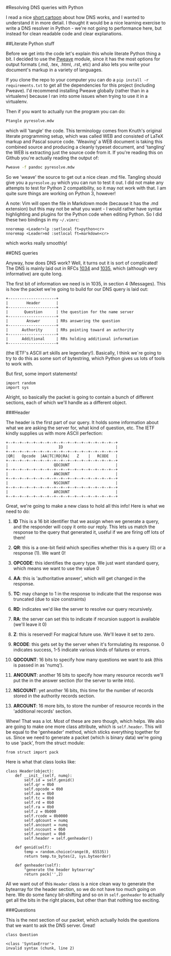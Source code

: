 #Resolving DNS queries with Python

I read a nice [short cartoon](https://howdns.works/) about how DNS works,
and I wanted to understand it in more detail. I thought it would be a nice
learning exercise to write a DNS resolver in Python - we're not going to
performance here, but instead for clean readable code and clear
explanations.

##Literate Python stuff

Before we get into the code let's explain this whole literate Python thing
a bit. I decided to use the [Pweave](https://github.com/mpastell/Pweave)
module, since it has the most options for output formats (.md, .tex,
.html, .rst, etc) and also lets you write your document's markup in
a variety of languages.

If you clone the repo to your computer you can do a `pip install -r
requirements.txt` to get all the dependencies for this project (including
Pweave). I'd recommend installing Pweave globally (rather than in
a virtualenv) because I ran into some issues when trying to use it in
a virtualenv.

Then if you want to actually run the program you can do:

```bash
Ptangle pyresolve.mdw
```

which will 'tangle' the code. This terminology comes from Knuth's original
literate programming setup, which was called WEB and consisted of LaTeX
markup and Pascal source code. 'Weaving' a WEB document is taking this
combined source and producing a cleanly typeset document, and 'tangling'
the WEB is extracting just the source code from it. If you're reading this
on Github you're actually reading the output of:

```bash
Pweave -f pandoc pyresolve.mdw
```

So we 'weave' the source to get out a nice clean .md file. Tangling should
give you a `pyresolve.py` which you can run to test it out. I did not make
any attempts to test for Python 2 compatibility, so it may not work with
that. I am quite sure things are working on Python 3, however! 

A note: Vim will open the file in Markdown mode (because it has the .md
extension) but this may not be what you want - I would rather have syntax
highlighting and plugins for the Python code when editing Python. So I did
these two bindings in my `~/.vimrc`:

```
nnoremap <Leader>lp :setlocal ft=python<cr>
nnoremap <Leader>md :setlocal ft=markdown<cr>
```

which works really smoothly!

##DNS queries

Anyway, how does DNS work? Well, it turns out it is sort of complicated!
The DNS is mainly laid out in RFCs
[1034](https://www.ietf.org/rfc/rfc1034.txt) and
[1035](https://www.ietf.org/rfc/rfc1035.txt), which (although very
informative) are quite long. 

The first bit of information we need is in 1035, in section 4 (Messages).
This is how the packet we're going to build for our DNS query is laid out:

```
+---------------------+
|        Header       |
+---------------------+
|       Question      | the question for the name server
+---------------------+
|        Answer       | RRs answering the question
+---------------------+
|      Authority      | RRs pointing toward an authority
+---------------------+
|      Additional     | RRs holding additional information
+---------------------+
```

(the IETF's ASCII art skills are legendary!). Basically, I think we`re
going to try to do this as some sort of bytestring, which Python gives us
lots of tools to work with.

But first, some import statements!


~~~~{.python}
import random
import sys
~~~~~~~~~~~~~



Alright, so basically the packet is going to contain a bunch of different
sections, each of which we'll handle as a different object.

###Header

The header is the first part of our query. It holds some information about
what we are asking the server for, what kind of question, etc. The IETF
kindly supplies us with more ASCII perfection:

```
+--+--+--+--+--+--+--+--+--+--+--+--+--+--+--+--+
|                      ID                       |
+--+--+--+--+--+--+--+--+--+--+--+--+--+--+--+--+
|QR|   Opcode  |AA|TC|RD|RA|   Z    |   RCODE   |
+--+--+--+--+--+--+--+--+--+--+--+--+--+--+--+--+
|                    QDCOUNT                    |
+--+--+--+--+--+--+--+--+--+--+--+--+--+--+--+--+
|                    ANCOUNT                    |
+--+--+--+--+--+--+--+--+--+--+--+--+--+--+--+--+
|                    NSCOUNT                    |
+--+--+--+--+--+--+--+--+--+--+--+--+--+--+--+--+
|                    ARCOUNT                    |
+--+--+--+--+--+--+--+--+--+--+--+--+--+--+--+--+
```

Great, we're going to make a new class to hold all this info! Here is what
we need to do:

1. **ID** This is a 16 bit identifier that we assign when we generate
  a query, and the responder will copy it onto our reply. This lets us
  match the response to the query that generated it, useful if we are
  firing off lots of them!

2. **QR**: this is a one-bit field which specifies whether this is a query
   (0) or a response (1). We want 0!

3. **OPCODE**: this identifies the query type. We just want standard query,
   which means we want to use the value 0

4. **AA**: this is 'authoritative answer', which will get changed in the
   response.

5. **TC**: may change to 1 in the response to indicate that the response
   was truncated (due to size constraints)

6. **RD**: indicates we'd like the server to resolve our query
   recursively.

7. **RA**: the server can set this to indicate if recursion support is
   available (we'll leave it 0)

8. **Z**: this is reserved! For magical future use. We'll leave it set to
   zero.

9. **RCODE**: this gets set by the server when it's formulating its
   response. 0 indicates success, 1-5 indicate various kinds of failures
   or errors.

10. **QDCOUNT**: 16 bits to specify how many questions we want to ask 
    (this is passed in as 'numq').

11. **ANCOUNT**: another 16 bits to specify how many resource records
    we'll put the in the answer section (for the server to write into).

12. **NSCOUNT**: yet another 16 bits, this time for the number of records
    stored in the authority records section.

13. **ARCOUNT**: 16 more bits, to store the number of resource records in
    the 'additional records' section.

Whew! That was a lot. Most of these are zero though, which helps. We also
are going to make one more class attribute, which is `self.header`. This
will be equal to the 'genheader' method, which sticks everything together
for us. Since we need to generate a packet (which is binary data) we're 
going to use 'pack', from the struct module:


~~~~{.python}
from struct import pack
~~~~~~~~~~~~~



Here is what that class looks like:


~~~~{.python}
class Header(object):
    def __init__(self, numq):
        self.id = self.genid()
        self.qr = 0b0
        self.opcode = 0b0
        self.aa = 0b0
        self.tc = 0b0
        self.rd = 0b0
        self.ra = 0b0
        self.z = 0b000
        self.rcode = 0b0000
        self.qdcount = numq
        self.ancount = numq
        self.nscount = 0b0
        self.arcount = 0b0
        self.header = self.genheader()

    def genid(self):
        temp = random.choice(range(0, 65535))
        return temp.to_bytes(2, sys.byteorder)

    def genheader(self):
        "generate the header bytearray"
        return pack('',2)
~~~~~~~~~~~~~



All we want out of this `Header` class is a nice clean way to generate the
bytearray for the header section, so we do not have too much going on here.
We do some fancy bit-shifting and so on in `self.genheader` to actually
get all the bits in the right places, but other than that nothing too
exciting. 

###Questions

This is the next section of our packet, which actually holds the questions
that we want to ask the DNS server. Great!


~~~~{.python}
class Question
~~~~~~~~~~~~~

~~~~{.python}
<class 'SyntaxError'>
invalid syntax (chunk, line 2)
~~~~~~~~~~~~~



